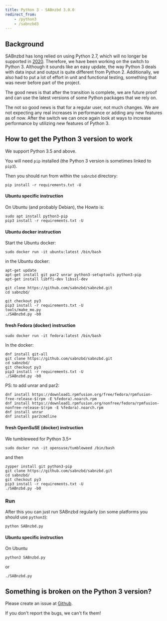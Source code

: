 ```yaml
---
title: Python 3 - SABnzbd 3.0.0
redirect_from:
    - /python3
    - /sabnzbd3
---
```


## Background

SABnzbd has long relied on using Python 2.7, which will no longer be supported in [2020](https://pythonclock.org/). Therefore, we have been working on the switch to Python 3.
Although it sounds like an easy update, the way Python 3 deals with data input and output is quite different from Python 2.
Additionally, we also had to put a lot of effort in unit and functional testing, something that was never before part of the project.

The good news is that after the transition is complete, we are future proof and can use the latest versions of some Python packages that we rely on.

The not so good news is that for a regular user, not much changes. We are not expecting any real increases in performance or adding any new features as of now.
After the switch we can once again look at ways to increase performance by utilizing new features of Python 3.

## How to get the Python 3 version to work

We support Python 3.5 and above.

You will need `pip` installed (the Python 3 version is sometimes linked to `pip3`).

Then you should run from within the `sabnzbd` directory:
```
pip install -r requirements.txt -U
```

#### Ubuntu specific instruction

On Ubuntu (and probably Debian), the Howto is:

```
sudo apt install python3-pip
pip3 install -r requirements.txt -U
```

#### Ubuntu docker instruction
Start the Ubuntu docker:
```
sudo docker run -it ubuntu:latest /bin/bash
```
in the Ubuntu docker:
```
apt-get update
apt-get install git par2 unrar python3-setuptools python3-pip
apt-get install libffi-dev libssl-dev

git clone https://github.com/sabnzbd/sabnzbd.git 
cd sabnzbd/

git checkout py3
pip3 install -r requirements.txt -U
tools/make_mo.py 
./SABnzbd.py -b0

```

#### fresh Fedora (docker) instruction
```
sudo docker run -it fedora:latest /bin/bash
```
In the docker:
```
dnf install git-all
git clone https://github.com/sabnzbd/sabnzbd.git
cd sabnzbd/
git checkout py3
pip3 install -r requirements.txt -U
./SABnzbd.py -b0
```
PS: to add unrar and par2:
```
dnf install https://download1.rpmfusion.org/free/fedora/rpmfusion-free-release-$(rpm -E %fedora).noarch.rpm 
dnf install https://download1.rpmfusion.org/nonfree/fedora/rpmfusion-nonfree-release-$(rpm -E %fedora).noarch.rpm
dnf install unrar
dnf install par2cmdline
```

#### fresh OpenSuSE (docker) instruction

We tumbleweed for Python 3.5+

```
sudo docker run -it opensuse/tumbleweed /bin/bash
```
and then
```
zypper install git python3-pip
git clone https://github.com/sabnzbd/sabnzbd.git
cd sabnzbd/
git checkout py3
pip3 install -r requirements.txt -U
./SABnzbd.py -b0
```




### Run

After this you can just run SABnzbd regularly (on some platforms you should use `python3`):
```
python SABnzbd.py
```
#### Ubuntu specific instruction

On Ubuntu
```
python3 SABnzbd.py
```
or
```
./SABnzbd.py
```

## Something is broken on the Python 3 version?

Please create an issue at [Github](https://github.com/sabnzbd/sabnzbd/issues/new).

If you don't report the bugs, we can't fix them!
